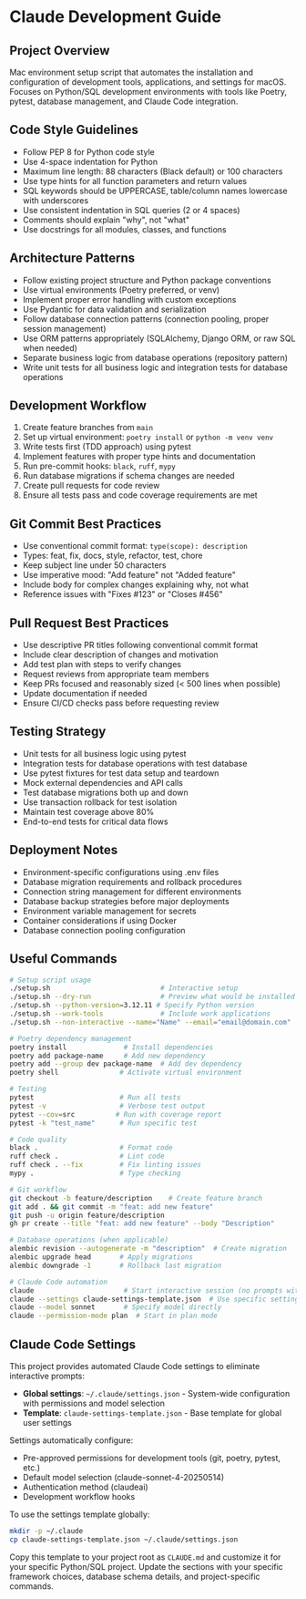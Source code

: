 # Claude Development Guide

## Project Overview
Mac environment setup script that automates the installation and configuration of development tools, applications, and settings for macOS. Focuses on Python/SQL development environments with tools like Poetry, pytest, database management, and Claude Code integration.

## Code Style Guidelines
- Follow PEP 8 for Python code style
- Use 4-space indentation for Python
- Maximum line length: 88 characters (Black default) or 100 characters
- Use type hints for all function parameters and return values
- SQL keywords should be UPPERCASE, table/column names lowercase with underscores
- Use consistent indentation in SQL queries (2 or 4 spaces)
- Comments should explain "why", not "what"
- Use docstrings for all modules, classes, and functions

## Architecture Patterns
- Follow existing project structure and Python package conventions
- Use virtual environments (Poetry preferred, or venv)
- Implement proper error handling with custom exceptions
- Use Pydantic for data validation and serialization
- Follow database connection patterns (connection pooling, proper session management)
- Use ORM patterns appropriately (SQLAlchemy, Django ORM, or raw SQL when needed)
- Separate business logic from database operations (repository pattern)
- Write unit tests for all business logic and integration tests for database operations

## Development Workflow
1. Create feature branches from `main`
2. Set up virtual environment: `poetry install` or `python -m venv venv`
3. Write tests first (TDD approach) using pytest
4. Implement features with proper type hints and documentation
5. Run pre-commit hooks: `black`, `ruff`, `mypy`
6. Run database migrations if schema changes are needed
7. Create pull requests for code review
8. Ensure all tests pass and code coverage requirements are met

## Git Commit Best Practices
- Use conventional commit format: `type(scope): description`
- Types: feat, fix, docs, style, refactor, test, chore
- Keep subject line under 50 characters
- Use imperative mood: "Add feature" not "Added feature"
- Include body for complex changes explaining why, not what
- Reference issues with "Fixes #123" or "Closes #456"

## Pull Request Best Practices
- Use descriptive PR titles following conventional commit format
- Include clear description of changes and motivation
- Add test plan with steps to verify changes
- Request reviews from appropriate team members
- Keep PRs focused and reasonably sized (< 500 lines when possible)
- Update documentation if needed
- Ensure CI/CD checks pass before requesting review

## Testing Strategy
- Unit tests for all business logic using pytest
- Integration tests for database operations with test database
- Use pytest fixtures for test data setup and teardown
- Mock external dependencies and API calls
- Test database migrations both up and down
- Use transaction rollback for test isolation
- Maintain test coverage above 80%
- End-to-end tests for critical data flows

## Deployment Notes
- Environment-specific configurations using .env files
- Database migration requirements and rollback procedures
- Connection string management for different environments
- Database backup strategies before major deployments
- Environment variable management for secrets
- Container considerations if using Docker
- Database connection pooling configuration

## Useful Commands
```bash
# Setup script usage
./setup.sh                           # Interactive setup
./setup.sh --dry-run                 # Preview what would be installed
./setup.sh --python-version=3.12.11 # Specify Python version
./setup.sh --work-tools              # Include work applications
./setup.sh --non-interactive --name="Name" --email="email@domain.com"

# Poetry dependency management
poetry install              # Install dependencies
poetry add package-name     # Add new dependency
poetry add --group dev package-name  # Add dev dependency
poetry shell               # Activate virtual environment

# Testing
pytest                     # Run all tests
pytest -v                  # Verbose test output
pytest --cov=src          # Run with coverage report
pytest -k "test_name"      # Run specific test

# Code quality
black .                    # Format code
ruff check .               # Lint code
ruff check . --fix         # Fix linting issues
mypy .                     # Type checking

# Git workflow
git checkout -b feature/description    # Create feature branch
git add . && git commit -m "feat: add new feature"
git push -u origin feature/description
gh pr create --title "feat: add new feature" --body "Description"

# Database operations (when applicable)
alembic revision --autogenerate -m "description"  # Create migration
alembic upgrade head       # Apply migrations
alembic downgrade -1       # Rollback last migration

# Claude Code automation
claude                      # Start interactive session (no prompts with settings)
claude --settings claude-settings-template.json  # Use specific settings file
claude --model sonnet       # Specify model directly
claude --permission-mode plan  # Start in plan mode
```

## Claude Code Settings

This project provides automated Claude Code settings to eliminate interactive prompts:

- **Global settings**: `~/.claude/settings.json` - System-wide configuration with permissions and model selection
- **Template**: `claude-settings-template.json` - Base template for global user settings

Settings automatically configure:
- Pre-approved permissions for development tools (git, poetry, pytest, etc.)
- Default model selection (claude-sonnet-4-20250514)
- Authentication method (claudeai)
- Development workflow hooks

To use the settings template globally:
```bash
mkdir -p ~/.claude
cp claude-settings-template.json ~/.claude/settings.json
```

Copy this template to your project root as `CLAUDE.md` and customize it for your specific Python/SQL project. Update the sections with your specific framework choices, database schema details, and project-specific commands.
